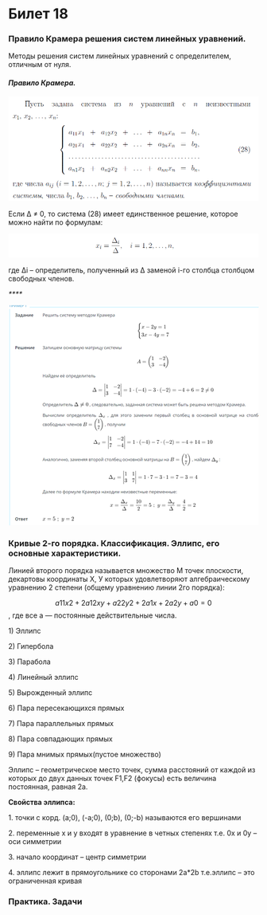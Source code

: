# Билет 18

### Правило Крамера решения систем линейных уравнений.

Методы решения систем линейных уравнений с определителем, отличным от нуля.

#### _**Правило Крамера.**_

![](<../.gitbook/assets/image (69) (1).png>)

Если Δ ≠ 0, то система (28) имеет единственное решение, которое можно найти по формулам:

![](<../.gitbook/assets/image (11) (1) (1).png>)

&#x20;где ∆i – определитель, полученный из ∆ заменой i-го столбца столбцом свободных членов.

_****_

![](<../.gitbook/assets/image (86).png>)

### Кривые 2-го порядка. Классификация. Эллипс, его основные характеристики.

Линией второго порядка называется множество М точек плоскости, декартовы координаты Х, У которых удовлетворяют алгебраическому уравнению 2 степени (общему уравнению линии 2го порядка):&#x20;

$$а11х2 + 2а12ху + а22y2 + 2a1x + 2 a2у + a0 = 0$$,  где все а — постоянные действительные числа.

1\) Эллипс

2\) Гипербола&#x20;

3\) Парабола&#x20;

4\) Линейный эллипс

5\) Вырожденный эллипс&#x20;

6\) Пара пересекающихся прямых&#x20;

7\) Пара параллельных прямых&#x20;

8\) Пара совпадающих прямых&#x20;

9\) Пара мнимых прямых(пустое множество)&#x20;

&#x20;

Эллипс – геометрическое место точек, сумма расстояний от каждой из которых до двух данных точек F1,F2 (фокусы) есть величина постоянная, равная 2a.

**Свойства эллипса:**

1\. точки с корд. (а;0), (-а;0), (0;b), (0;-b) называются его вершинами

2\. переменные х и у входят в уравнение в четных степенях т.е. 0х и 0у – оси симметрии

3\. начало координат – центр симметрии

4\. эллипс лежит в прямоугольнике со сторонами 2а\*2b т.е.эллипс – это ограниченная кривая

### **Практика. Задачи**

